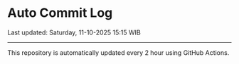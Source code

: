 # Auto Commit Log

Last updated: Saturday, 11-10-2025 15:15 WIB

---

This repository is automatically updated every 2 hour using GitHub Actions.
